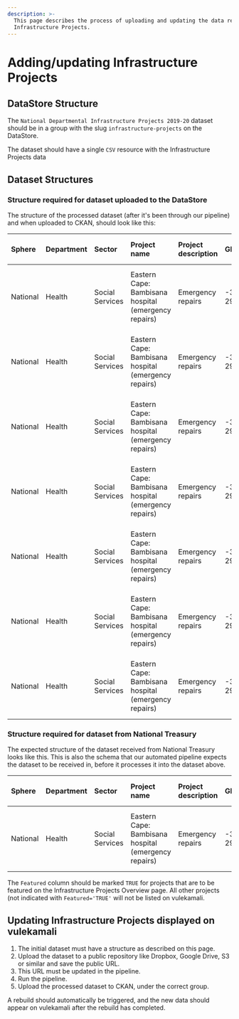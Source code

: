 ```yaml
---
description: >-
  This page describes the process of uploading and updating the data related to
  Infrastructure Projects.
---
```


# Adding/updating Infrastructure Projects

## DataStore Structure

The  `National Departmental Infrastructure Projects 2019-20` dataset should be in a group with the slug `infrastructure-projects`  on the DataStore.

The dataset should have a single `CSV` resource with the Infrastructure Projects data

## Dataset Structures

### Structure required for dataset uploaded to the DataStore

The structure of the processed dataset \(after it's been through our pipeline\) and when uploaded to CKAN, should look like this:

| Sphere | Department | Sector | Project name | Project description | GPS code | Nature of investment | Infrastructure type | Current project stage | SIP category | Total project cost | Financial Y | Budget Phase | Featured | Project slug | Amount |
| :--- | :--- | :--- | :--- | :--- | :--- | :--- | :--- | :--- | :--- | :--- | :--- | :--- | :--- | :--- | :--- |
| National | Health | Social Services | Eastern Cape: Bambisana hospital \(emergency repairs\) | Emergency repairs | -31.45019, 29.45397 | Maintenance and repair | District Hospital | Hand over | SIP 12: Revitalisation of public hospitals and other health facilities | 100 | 2015 | Audited Outcome | TRUE | health-eastern-cape-bambisana-hospital-emergency-repairs | 100 |
| National | Health | Social Services | Eastern Cape: Bambisana hospital \(emergency repairs\) | Emergency repairs | -31.45019, 29.45397 | Maintenance and repair | District Hospital | Hand over | SIP 12: Revitalisation of public hospitals and other health facilities | 100 | 2016 | Audited Outcome | TRUE | health-eastern-cape-bambisana-hospital-emergency-repairs | 100 |
| National | Health | Social Services | Eastern Cape: Bambisana hospital \(emergency repairs\) | Emergency repairs | -31.45019, 29.45397 | Maintenance and repair | District Hospital | Hand over | SIP 12: Revitalisation of public hospitals and other health facilities | 100 | 2017 | Audited Outcome | TRUE | health-eastern-cape-bambisana-hospital-emergency-repairs | 100 |
| National | Health | Social Services | Eastern Cape: Bambisana hospital \(emergency repairs\) | Emergency repairs | -31.45019, 29.45397 | Maintenance and repair | District Hospital | Hand over | SIP 12: Revitalisation of public hospitals and other health facilities | 100 | 2018 | Adjusted Appropriation | TRUE | health-eastern-cape-bambisana-hospital-emergency-repairs | 100 |
| National | Health | Social Services | Eastern Cape: Bambisana hospital \(emergency repairs\) | Emergency repairs | -31.45019, 29.45397 | Maintenance and repair | District Hospital | Hand over | SIP 12: Revitalisation of public hospitals and other health facilities | 100 | 2019 | MTEF | TRUE | health-eastern-cape-bambisana-hospital-emergency-repairs | 100 |
| National | Health | Social Services | Eastern Cape: Bambisana hospital \(emergency repairs\) | Emergency repairs | -31.45019, 29.45397 | Maintenance and repair | District Hospital | Hand over | SIP 12: Revitalisation of public hospitals and other health facilities | 100 | 2020 | MTEF | TRUE | health-eastern-cape-bambisana-hospital-emergency-repairs | 100 |
| National | Health | Social Services | Eastern Cape: Bambisana hospital \(emergency repairs\) | Emergency repairs | -31.45019, 29.45397 | Maintenance and repair | District Hospital | Hand over | SIP 12: Revitalisation of public hospitals and other health facilities | 100 | 2021 | MTEF | TRUE | health-eastern-cape-bambisana-hospital-emergency-repairs | 100 |

### Structure required for dataset from National Treasury

The expected structure of the dataset received from National Treasury looks like this. This is also the schema that our automated pipeline expects the dataset to be received in, before it processes it into the dataset above.

| Sphere | Department | Sector | Project name | Project description | GPS code | Nature of investment | Infrastructure type | Current project stage | SIP category | Total project cost | 2015/16 | 2016/17 | 2017/18 | 2018/19 | 2019/20 | 2020/21 | Featured |
| :--- | :--- | :--- | :--- | :--- | :--- | :--- | :--- | :--- | :--- | :--- | :--- | :--- | :--- | :--- | :--- | :--- | :--- |
| National | Health | Social Services | Eastern Cape: Bambisana hospital \(emergency repairs\) | Emergency repairs | -31.45019, 29.45397 | Maintenance and repair | District Hospital | Hand over | SIP 12: Revitalisation of public hospitals and other health facilities | 100 | 100 | 100 | 100 | 100 | 100 | 100 | TRUE |

The `Featured` column should be marked `TRUE` for projects that are to be featured on the Infrastructure Projects Overview page. All other projects \(not indicated with `Featured='TRUE'` will not be listed on vulekamali.

## Updating Infrastructure Projects displayed on vulekamali

1. The initial dataset must have a structure as described on this page.
2. Upload the dataset to a public repository like Dropbox, Google Drive, S3 or similar and save the public URL.
3. This URL must be updated in the pipeline.
4. Run the pipeline.
5. Upload the processed dataset to CKAN, under the correct group.

A rebuild should automatically be triggered, and the new data should appear on vulekamali after the rebuild has completed.

